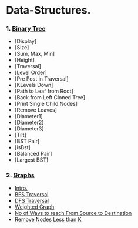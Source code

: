 # Data-Structures.

### 1. [Binary Tree](https://github.com/Utsavd7/Data-Structures/tree/main/Binary%20Tree)

- [Display]
- [Size]
- [Sum, Max, Min]
- [Height]
- [Traversal]
- [Level Order]
- [Pre Post in Traversal]
- [KLevels Down]
- [Path to Leaf from Root]
- [Back from Left Cloned Tree]
- [Print Single Child Nodes]
- [Remove Leaves]
- [Diameter1]
- [Diameter2]
- [Diameter3]
- [Tilt]
- [BST Pair]
- [isBst]
- [Balanced Pair]
- [Largest BST]


### 2. [Graphs](https://github.com/manosriram/Data-Structures/blob/master/Graphs)

- [Intro.](https://github.com/manosriram/Data-Structures/blob/master/Graphs/Intro.hpp)
- [BFS Traversal](https://github.com/manosriram/Data-Structures/blob/master/Graphs/BFS.cpp)
- [DFS Traversal](https://github.com/manosriram/Data-Structures/blob/master/Graphs/DFS.cpp)
- [Weighted Graph](https://github.com/manosriram/Data-Structures/blob/master/Graphs/weightedGraph.cpp)
- [No of Ways to reach From Source to Destination](https://github.com/manosriram/Data-Structures/blob/master/Graphs/noOfWays.cpp)
- [Remove Nodes Less than K](https://github.com/manosriram/Data-Structures/blob/master/Graphs/removeLessK.cpp)
